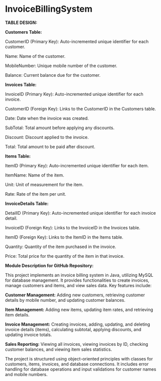 # InvoiceBillingSystem

**TABLE DESIGN:**


**Customers Table:**

CustomerID (Primary Key): Auto-incremented unique identifier for each customer.

Name: Name of the customer.

MobileNumber: Unique mobile number of the customer.

Balance: Current balance due for the customer.


**Invoices Table:**

InvoiceID (Primary Key): Auto-incremented unique identifier for each invoice.

CustomerID (Foreign Key): Links to the CustomerID in the Customers table.

Date: Date when the invoice was created.

SubTotal: Total amount before applying any discounts.

Discount: Discount applied to the invoice.

Total: Total amount to be paid after discount.


**Items Table:**

ItemID (Primary Key): Auto-incremented unique identifier for each item.

ItemName: Name of the item.

Unit: Unit of measurement for the item.

Rate: Rate of the item per unit.


**InvoiceDetails Table:**

DetailID (Primary Key): Auto-incremented unique identifier for each invoice detail.

InvoiceID (Foreign Key): Links to the InvoiceID in the Invoices table.

ItemID (Foreign Key): Links to the ItemID in the Items table.

Quantity: Quantity of the item purchased in the invoice.

Price: Total price for the quantity of the item in that invoice.



**Module Description for GitHub Repository:**

This project implements an invoice billing system in Java, utilizing MySQL for database management. It provides functionalities to create invoices, manage customers and items, and view sales data. Key features include:

**Customer Management:** Adding new customers, retrieving customer details by mobile number, and updating customer balances.

**Item Management:** Adding new items, updating item rates, and retrieving item details.

**Invoice Management:** Creating invoices, adding, updating, and deleting invoice details (items), calculating subtotal, applying discounts, and updating invoice totals.

**Sales Reporting:** Viewing all invoices, viewing invoices by ID, checking customer balances, and viewing item sales statistics.

The project is structured using object-oriented principles with classes for customers, items, invoices, and database connections. It includes error handling for database operations and input validations for customer names and mobile numbers.
			
